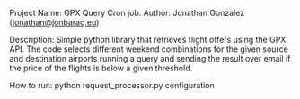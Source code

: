 Project Name: GPX Query Cron job.
Author: Jonathan Gonzalez (jonathan@jonbaraq.eu)

Description:
  Simple python library that retrieves flight offers using the GPX API.
  The code selects different weekend combinations for the given source and
  destination airports running a query and sending the result over email if the
  price of the flights is below a given threshold.

How to run:
  python request_processor.py configuration
